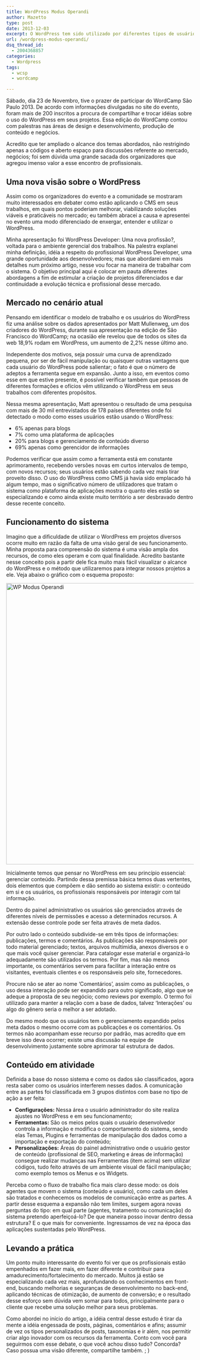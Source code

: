 ```yaml
---
title: WordPress Modus Operandi
author: Mazetto
type: post
date: 2013-12-03
excerpt: O WordPress tem sido utilizado por diferentes tipos de usuários e para diversas finalidades; a proposta mais recente é utilizá-lo como plataforma de aplicações. No entanto, muitos de seus usuários não exploram suas capacidades. Para estimular a compreensão do WordPress e ampliar seu uso para projetos diferenciados, temos aqui um estudo diferente.
url: /wordpress-modus-operandi/
dsq_thread_id:
  - 2004368857
categories:
  - Wordpress
tags:
  - wcsp
  - wordcamp

---
```

Sábado, dia 23 de Novembro, tive o prazer de participar do WordCamp São Paulo 2013. De acordo com informações divulgadas no site do evento, foram mais de 200 inscritos a procura de compartilhar e trocar idéias sobre o uso do WordPress em seus projetos. Essa edição do WordCamp contou com palestras nas áreas de design e desenvolvimento, produção de conteúdo e negócios.

Acredito que ter ampliado o alcance dos temas abordados, não restrigindo apenas a códigos e aberto espaço para discussões referente ao mercado, negócios; foi sem dúvida uma grande sacada dos organizadores que agregou imenso valor a esse encontro de profissionais.

## Uma nova visão sobre o WordPress

Assim como os organizadores do evento e a comunidade se mostraram muito interessados em debater como estão aplicando o CMS em seus trabalhos, em quais pontos poderiam melhorar, viabilizando soluções viáveis e praticáveis no mercado; eu também abracei a causa e apresentei no evento uma modo diferenciado de enxergar, entender e utilizar o WordPress.



Minha apresentação foi WordPress Developer: Uma nova profissão?, voltada para o ambiente gerencial dos trabalhos. Na palestra explanei minha definição, idéia a respeito do profissional WordPress Developer, uma grande oportunidade aos desenvolvedores; mas que abordarei em mais detalhes num próximo artigo, nesse vou focar na maneira de trabalhar com o sistema. O objetivo principal aqui é colocar em pauta diferentes abordagens a fim de estimular a criação de projetos diferenciados e dar continuidade a evolução técnica e profissional desse mercado.

## Mercado no cenário atual

Pensando em identificar o modelo de trabalho e os usuários do WordPress fiz uma análise sobre os dados apresentados por Matt Mullenweg, um dos criadores do WordPress, durante sua apresentação na edição de São Francisco do WordCamp; na ocasião ele revelou que de todos os sites da web 18,9% rodam em WordPress, um aumento de 2,2% nesse último ano.

Independente dos motivos, seja possuir uma curva de aprendizado pequena, por ser de fácil manipulação ou quaisquer outras vantagens que cada usuário do WordPress pode salientar; o fato é que o número de adeptos a ferramenta segue em expansão. Junto a isso, em eventos como esse em que estive presente, é possível verificar também que pessoas de diferentes formações e ofícios vêm utilizando o WordPress em seus trabalhos com diferentes propósitos.

Nessa mesma apresentação, Matt apresentou o resultado de uma pesquisa com mais de 30 mil entrevistados de 178 países diferentes onde foi detectado o modo como esses usuários estão usando o WordPress:

  * 6% apenas para blogs
  * 7% como uma plataforma de aplicações
  * 20% para blogs e gerenciamento de conteúdo diverso
  * 69% apenas como gerencidor de informações

Podemos verificar que assim como a ferramenta está em constante aprimoramento, recebendo versões novas em curtos intervalos de tempo, com novos recursos; seus usuários estão sabendo cada vez mais tirar proveito disso. O uso do WordPress como CMS já havia sido emplacado há algum tempo, mas o significativo número de utilizadores que tratam o sistema como plataforma de aplicações mostra o quanto eles estão se especializando e como ainda existe muito território a ser desbravado dentro desse recente conceito.

## Funcionamento do sistema

Imagino que a dificuldade de utilizar o WordPress em projetos diversos ocorre muito em razão da falta de uma visão geral de seu funcionamento. Minha proposta para compreensão do sistema é uma visão ampla dos recursos, de como eles operam e com qual finalidade. Acredito bastante nesse conceito pois a partir dele fica muito mais fácil visualizar o alcance do WordPress e o método que utilizaremos para integrar nossos projetos a ele. Veja abaixo o gráfico com o esquema proposto:

[<img class="alignnone size-full wp-image-39737" alt="WP Modus Operandi" src="http://tableless.com.br/uploads/2013/11/wp-modus-operandi.png" width="600" height="753" srcset="uploads/2013/11/wp-modus-operandi.png 600w, uploads/2013/11/wp-modus-operandi-133x168.png 133w, uploads/2013/11/wp-modus-operandi-247x310.png 247w" sizes="(max-width: 600px) 100vw, 600px" />][1]

Inicialmente temos que pensar no WordPress em seu princípio essencial: gerenciar conteúdo. Partindo dessa premissa básica temos duas vertentes, dois elementos que compõem e dão sentido ao sistema existir: o conteúdo em si e os usuários, os profissionais responsáveis por interagir com tal informação.

Dentro do painel administrativo os usuários são gerenciados através de diferentes níveis de permissões e acesso a determinados recursos. A extensão desse controle pode ser feita através de meta dados.

Por outro lado o conteúdo subdivide-se em três tipos de informações: publicações, termos e comentários. As publicações são responsáveis por todo material gerenciado; textos, arquivos multimídia, anexos diversos e o que mais você quiser gerenciar. Para catalogar esse material e organizá-lo adequadamente são utilizados os termos. Por fim, mas não menos importante, os comentários servem para facilitar a interação entre os visitantes, eventuais clientes e os responsáveis pelo site, fornecedores.

Procure não se ater ao nome &#8216;Comentários&#8217;, assim como as publicações, o uso dessa interação pode ser expandido para outro significado, algo que se adeque a proposta de seu negócio; como reviews por exemplo. O termo foi utilizado para manter a relação com a base de dados, talvez &#8216;Interações&#8217; ou algo do gênero seria o melhor a ser adotado.

Do mesmo modo que os usuários tem o gerenciamento expandido pelos meta dados o mesmo ocorre com as publicações e os comentários. Os termos não acompanham esse recurso por padrão, mas acredito que em breve isso deva ocorrer; existe uma discussão na equipe de desenvolvimento justamente sobre aprimorar tal estrutura de dados.

## Conteúdo em atividade

Definida a base do nosso sistema e como os dados são classificados, agora resta saber como os usuários interferem nesses dados. A comunicação entre as partes foi classificada em 3 grupos distintos com base no tipo de ação a ser feita:

  * **Configurações:** Nessa área o usuário administrador do site realiza ajustes no WordPress e em seu funcionamento;
  * **Ferramentas:** São os meios pelos quais o usuário desenvolvedor controla a informação e modifica o comportamento do sistema, sendo elas Temas, Plugins e ferramentas de manipulação dos dados como a importação e exportação do conteúdo;
  * **Personalizações:** Áreas do painel administrativo onde o usuário gestor de conteúdo (profissional de SEO, marketing e áreas de informação) consegue realizar mudanças nas Ferramentas (item acima) sem utilizar códigos, tudo feito através de um ambiente visual de fácil manipulação; como exemplo temos os Menus e os Widgets.

Perceba como o fluxo de trabalho fica mais claro desse modo: os dois agentes que movem o sistema (conteúdo e usuário), como cada um deles são tratados e conhecemos os modelos de comunicação entre as partes. A partir desse esquema a expansão não tem limites, surgem agora novas perguntas do tipo: em qual parte (agentes, tratamento ou comunicação) do sistema pretendo aperfeiçoá-lo? De que maneira posso inovar dentro dessa estrutura? E o que mais for conveniente. Ingressamos de vez na época das aplicações sustentadas pelo WordPress.

## Levando a prática

Um ponto muito interessante do evento foi ver que os profissionais estão empenhados em fazer mais, em fazer diferente e contribuir para amadurecimento/fortalecimento do mercado. Muitos já estão se especializando cada vez mais, aprofundando os conhecimentos em front-end, buscando melhorias e seguranças de desenvolvimento no back-end, aplicando técnicas de otimização, de aumento de conversão; e o resultado desse esforço sem dúvida vem somar para todos, principalmente para o cliente que recebe uma solução melhor para seus problemas.

Como abordei no início do artigo, a idéia central desse estudo é tirar da mente a idéia engessada de posts, páginas, comentários e afins; assumir de vez os tipos personalizados de posts, taxonomias e ir além, nos permitir criar algo inovador com os recursos da ferramenta. Conto com você para seguirmos com esse debate, o que você achou disso tudo? Concorda? Caso possua uma visão diferente, compartilhe também. ; )

 [1]: http://tableless.com.br/uploads/2013/11/wp-modus-operandi.png